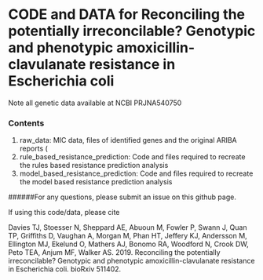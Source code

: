 # CODE and DATA for Reconciling the potentially irreconcilable? Genotypic and phenotypic amoxicillin-clavulanate resistance in Escherichia coli

<pr> Note all genetic data available at NCBI PRJNA540750  </pr>


### Contents
<ol>
  <li> raw_data: MIC data, files of identified genes and the original ARIBA reports (</li>
  <li> rule_based_resistance_prediction: Code and files required to recreate the rules based resistance prediction analysis </li>
  <li> model_based_resistance_prediction: Code and files required to recreate the model based resistance prediction analysis </li>
  </ol>

######For any questions, please submit an issue on this github page.

If using this code/data, please cite

<pr> Davies TJ, Stoesser N, Sheppard AE, Abuoun M, Fowler P, Swann J, Quan TP, Griffiths D, Vaughan A, Morgan M, Phan HT, Jeffery KJ, Andersson M, Ellington MJ, Ekelund O, Mathers AJ, Bonomo RA, Woodford N, Crook DW, Peto TEA, Anjum MF, Walker AS. 2019. Reconciling the potentially irreconcilable? Genotypic and phenotypic amoxicillin-clavulanate resistance in Escherichia coli. bioRxiv 511402. <pr>
